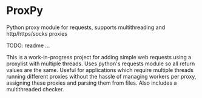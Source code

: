 # ProxPy
Python proxy module for requests, supports multithreading and http/https/socks proxies

TODO: readme ...

This is a work-in-progress project for adding simple web requests using a proxylist with multiple threads.
Uses python's requests module so all return values are the same.
Useful for applications which require multiple threads running different proxies without the hassle of managing workers per proxy, assigning these proxies and parsing them from files.
Also includes a multithreaded checker.
